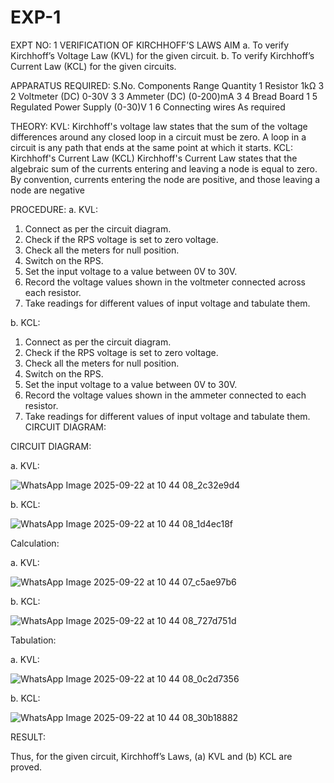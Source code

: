 # EXP-1
EXPT NO: 1	VERIFICATION OF KIRCHHOFF’S LAWS
AIM
a.   To verify Kirchhoff’s Voltage Law (KVL) for the given circuit. 
b.   To verify Kirchhoff’s Current Law (KCL) for the given circuits.

APPARATUS REQUIRED:
S.No.	Components	Range	Quantity
1	Resistor	1kΩ	3
2	Voltmeter (DC)	0-30V	3
3	Ammeter (DC)	(0-200)mA	3
4	Bread Board		1
5	Regulated Power Supply	(0-30)V	1
6	Connecting wires		As required

THEORY:
KVL: Kirchhoff's voltage law states that the sum of the voltage differences around any closed loop in a circuit must be zero. A loop in a circuit is any path that ends at the same point at which it starts.
KCL:
Kirchhoff's Current Law (KCL) Kirchhoff's Current Law states that the algebraic sum of the currents entering and leaving a node is equal to zero. By convention, currents entering the node are positive, and those leaving a node are negative


PROCEDURE:
a.   KVL:
1.   Connect as per the circuit diagram.
2.   Check if the RPS voltage is set to zero voltage.
3.   Check all the meters for null position.
4.   Switch on the RPS.
5.   Set the input voltage to a value between 0V to 30V.
6.   Record the voltage values shown in the voltmeter connected across each resistor.
7.   Take readings for different values of input voltage and tabulate them.


b.  KCL:
1.   Connect as per the circuit diagram.
2.   Check if the RPS voltage is set to zero voltage.
3.   Check all the meters for null position.
4.   Switch on the RPS.
5.   Set the input voltage to a value between 0V to 30V.
6.   Record the voltage values shown in the ammeter connected to each resistor.
7.   Take readings for different values of input voltage and tabulate them. 
CIRCUIT DIAGRAM:

CIRCUIT DIAGRAM:


a.   KVL:
 
![WhatsApp Image 2025-09-22 at 10 44 08_2c32e9d4](https://github.com/user-attachments/assets/8b06df7b-ac42-4a31-b013-7c2451a3d1e7)


b.  KCL:

![WhatsApp Image 2025-09-22 at 10 44 08_1d4ec18f](https://github.com/user-attachments/assets/8262d60d-83d3-4b81-9608-3d3291cb2de2)
 

Calculation:

a.   KVL:
 
![WhatsApp Image 2025-09-22 at 10 44 07_c5ae97b6](https://github.com/user-attachments/assets/63462f02-b277-4cef-ba31-29cd9150bedf)


b.  KCL:

![WhatsApp Image 2025-09-22 at 10 44 08_727d751d](https://github.com/user-attachments/assets/6d535740-87e8-44c2-839e-2f17c2dda5a4)



Tabulation:

a.   KVL:

 ![WhatsApp Image 2025-09-22 at 10 44 08_0c2d7356](https://github.com/user-attachments/assets/fcc097dd-9dcd-46e5-a251-5022fdda2b0b)



b.  KCL:

![WhatsApp Image 2025-09-22 at 10 44 08_30b18882](https://github.com/user-attachments/assets/2f0e1a2e-41b8-42b3-9548-34fe52169897)


RESULT:

Thus, for the given circuit, Kirchhoff’s Laws, (a) KVL and (b) KCL are proved.
